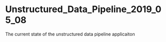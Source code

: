 # Unstructured_Data_Pipeline_2019_05_08
The current state of the unstructured data pipeline applicaiton
